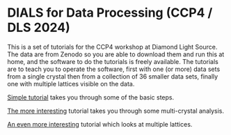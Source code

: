 # DIALS for Data Processing (CCP4 / DLS 2024)

This is a set of tutorials for the CCP4 workshop at Diamond Light Source. The data are from Zenodo so you are able to download them and run this at home, and the software to do the tutorials is freely available. The tutorials are to teach you to operate the software, first with one (or more) data sets from a single crystal then from a collection of 36 smaller data sets, finally one with multiple lattices visible on the data.

[Simple tutorial](./WORKFLOW.md) takes you through some of the basic steps.

[The more interesting](./COWS_PIGS_PEOPLE.md) tutorial takes you through some multi-crystal analysis.

[An even more interesting](./MULTI_LATTICE.md) tutorial which looks at multiple lattices.
